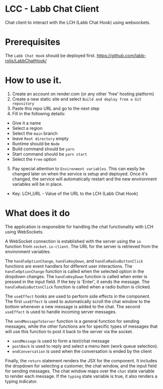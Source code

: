 # LCC - Labb Chat Client

Chat client to interact with the LCH (Labb Chat Hook) using websockets.

# Prerequisites
The `Labb Chat Hook` should be deployed first. https://github.com/labb-rolis/LabbChatHook/ 

# How to use it.

1. Create an account on render.com (or any other 'free' hosting platform)
2. Create a new static site and select `Build and deploy from a Git repository`
3. Paste this repo URL and go to the next step
4. Fill in the following details:
- Give it a name
- Select a region
- Select the `main` branch
- leave `Root directory` empty
- Runtime should be `Node`
- Build command should be `yarn`
- Start command should be `yarn start`
- Select the `Free` option
5. Pay special attention to `Environment variables`. This can easily be changed later on when the service is setup and deployed. Once it's changed, the service will automatically restart and the new environment variables will be in place.
- Key: LCH_URL - Value of the URL to the LCH (Labb Chat Hook)

# What does it do
The application is responsible for handling the chat functionality with LCH using WebSockets.

A WebSocket connection is established with the server using the `io` function from `socket.io-client`. The URL for the server is retrieved from the environment variables.

The `handleOptionChange`, `handleKeyDown`, and `handleRadioButtonClick` functions are event handlers for different user interactions. The `handleOptionChange` function is called when the selected option in the dropdown changes. The `handleKeyDown` function is called when enter is pressed in the input field. If the key is 'Enter', it sends the message. The `handleRadioButtonClick` function is called when a radio button is clicked.

The `useEffect` hooks are used to perform side effects in the component. The first `useEffect` is used to automatically scroll the chat window to the bottom whenever a new message is added to the chat. The second `useEffect` is used to handle incoming server messages.

The `sendMessageToServer` function is a general function for sending messages, while the other functions are for specific types of messages that will use this function to post it back to the server via the socket.

- `sendMessage` is used to form a text/chat message
- `postBack` is used to reply and select a menu item (work queue selection).
- `endConversation` is used when the conversation is ended by the client

Finally, the `return` statement renders the JSX for the component. It includes the dropdown for selecting a customer, the chat window, and the input field for sending messages. The chat window maps over the `chat` state variable to render each message. If the `typing` state variable is true, it also renders a typing indicator.
